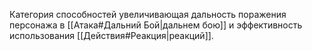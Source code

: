 Категория способностей увеличивающая дальность поражения персонажа в [[Атака#Дальний Бой|дальнем бою]] и эффективность использования [[Действия#Реакция|реакций]].
